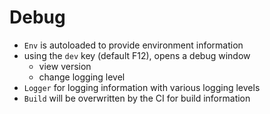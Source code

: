 # Debug

- `Env` is autoloaded to provide environment information
- using the `dev` key (default F12), opens a debug window
  - view version
  - change logging level
- `Logger` for logging information with various logging levels
- `Build` will be overwritten by the CI for build information
